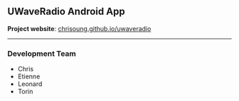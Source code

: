 ## UWaveRadio Android App

**Project website**: [chrisoung.github.io/uwaveradio]()

---

### Development Team

- Chris
- Etienne
- Leonard
- Torin
